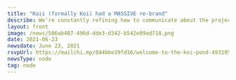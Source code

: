 ```yaml
---
title: "Koii (formally Koi) had a MASSIVE re-brand"
describe: We're constantly refining how to communicate about the project, and that's why we've upgraded to a new site, a new logo, and concise messaging.
layout: front
image: /news/506ab407-496d-dde3-d342-b542e09ad718.png
date: 2021-06-23
newsdate: June 23, 2021
rsvpUrl: https://mailchi.mp/844bbe29fd16/welcome-to-the-koi-pond-4931953
newsType: node
tag: node
---
```

